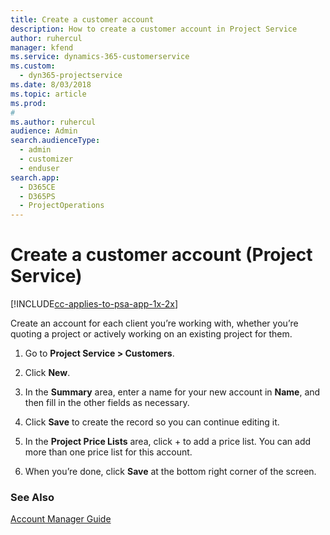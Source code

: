 ```yaml
---
title: Create a customer account
description: How to create a customer account in Project Service
author: ruhercul
manager: kfend
ms.service: dynamics-365-customerservice
ms.custom: 
  - dyn365-projectservice
ms.date: 8/03/2018
ms.topic: article
ms.prod: 
#
ms.author: ruhercul
audience: Admin
search.audienceType: 
  - admin
  - customizer
  - enduser
search.app: 
  - D365CE
  - D365PS
  - ProjectOperations
---
```

# Create a customer account (Project Service)

[!INCLUDE[cc-applies-to-psa-app-1x-2x](../includes/cc-applies-to-psa-app-1x-2x.md)]

Create an account for each client you’re working with, whether you’re quoting a project or actively working on an existing project for them.  
  
1.  Go to **Project Service > Customers**.  
  
2.  Click **New**.  
  
3.  In the **Summary** area, enter a name for your new account in **Name**, and then fill in the other fields as necessary.  
  
4.  Click **Save** to create the record so you can continue editing it.  
  
5.  In the **Project Price Lists** area, click + to add a price list. You can add more than one price list for this account.  
  
6.  When you’re done, click **Save** at the bottom right corner of the screen.  
  
### See Also  
 [Account Manager Guide](../psa/account-manager-guide.md)

